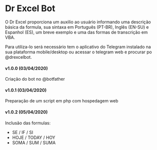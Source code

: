 # Dr Excel Bot
O Dr Excel proporciona um auxilio ao usuário informando uma descrição básica da formula, sua sintaxa em Português (PT-BR), Inglês (EN-SU) e Espanhol (ES), um breve exemplo e uma das formas de transcrição em VBA.

Para utiliza-lo será necessário tem o aplicativo do Telegram instalado na sua plataforma mobile/desktop ou acessar o telegram web e procurar po @drexcelbot.

#### v1.0.0 (03/04/2020)
Criação do bot no @botfather

#### v1.0.1 (03/04/2020)
Preparação de um script em php com hospedagem web

#### v1.0.2 (05/04/2020)
Inclusão das formulas:
- SE / IF / SI
- HOJE / TODAY / HOY
- SOMA / SUM / SUMA
